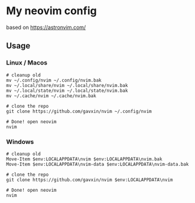 # My neovim config

based on https://astronvim.com/

## Usage

### Linux / Macos

```
# cleanup old
mv ~/.config/nvim ~/.config/nvim.bak
mv ~/.local/share/nvim ~/.local/share/nvim.bak
mv ~/.local/state/nvim ~/.local/state/nvim.bak
mv ~/.cache/nvim ~/.cache/nvim.bak

# clone the repo
git clone https://github.com/gavxin/nvim ~/.config/nvim

# Done! open neovim
nvim
```

### Windows

```
# cleanup old
Move-Item $env:LOCALAPPDATA\nvim $env:LOCALAPPDATA\nvim.bak
Move-Item $env:LOCALAPPDATA\nvim-data $env:LOCALAPPDATA\nvim-data.bak

# clone the repo
git clone https://github.com/gavxin/nvim $env:LOCALAPPDATA\nvim

# Done! open neovim
nvim
```
